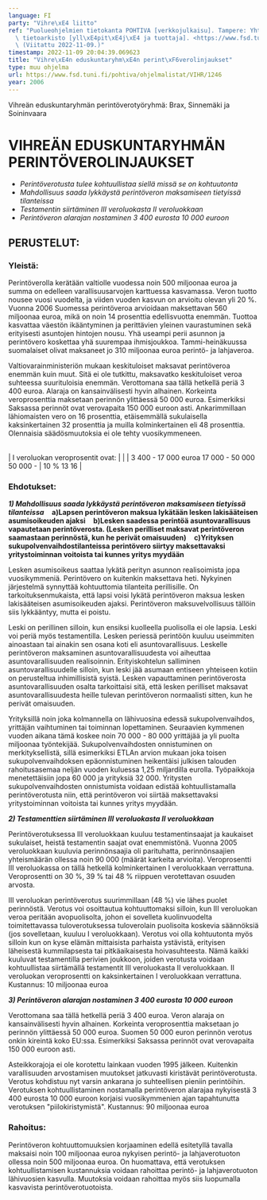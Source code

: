 ```yaml
---
language: FI
party: "Vihre\xE4 liitto"
ref: "Puolueohjelmien tietokanta POHTIVA [verkkojulkaisu]. Tampere: Yhteiskuntatieteellinen\
  \ tietoarkisto [yll\xE4pit\xE4j\xE4 ja tuottaja]. <https://www.fsd.tuni.fi/pohtiva>.\
  \ (Viitattu 2022-11-09.)"
timestamp: 2022-11-09 20:04:39.069623
title: "Vihre\xE4n eduskuntaryhm\xE4n perint\xF6verolinjaukset"
type: muu ohjelma
url: https://www.fsd.tuni.fi/pohtiva/ohjelmalistat/VIHR/1246
year: 2006
---
```



Vihreän eduskuntaryhmän perintöverotyöryhmä: Brax, Sinnemäki ja Soininvaara


# VIHREÄN EDUSKUNTARYHMÄN PERINTÖVEROLINJAUKSET


* *Perintöverotusta tulee kohtuullistaa siellä missä se on kohtuutonta*
* *Mahdollisuus saada lykkäystä perintöveron maksamiseen tietyissä tilanteissa*
* *Testamentin siirtäminen III veroluokasta II veroluokkaan*
* *Perintöveron alarajan nostaminen 3 400 eurosta 10 000 euroon*


## PERUSTELUT:


### Yleistä:


Perintöverolla kerätään valtiolle vuodessa noin 500 miljoonaa euroa ja summa on
edelleen varallisuusarvojen karttuessa kasvamassa. Veron tuotto nousee vuosi
vuodelta, ja viiden vuoden kasvun on arvioitu olevan yli 20 %. Vuonna 2006
Suomessa perintöveroa arvioidaan maksettavan 560 miljoonaa euroa, mikä on noin
14 prosenttia edellisvuotta enemmän. Tuottoa kasvattaa väestön ikääntyminen ja
perittävien yleinen vaurastuminen sekä erityisesti asuntojen hintojen nousu. Yhä
useampi perii asunnon ja perintövero koskettaa yhä suurempaa ihmisjoukkoa.
Tammi-heinäkuussa suomalaiset olivat maksaneet jo 310 miljoonaa euroa perintö-
ja lahjaveroa.


Valtiovarainministeriön mukaan keskituloiset maksavat perintöveroa enemmän kuin
muut. Sitä ei ole tutkittu, maksavatko keskituloiset veroa suhteessa
suurituloisia enemmän. Verottomana saa tällä hetkellä periä 3 400 euroa. Alaraja
on kansainvälisesti hyvin alhainen. Korkeinta veroprosenttia maksetaan perinnön
ylittäessä 50 000 euroa. Esimerkiksi Saksassa perinnöt ovat verovapaita 150 000
euroon asti. Ankarimmillaan lähiomaisten vero on 16 prosenttia, etäisemmällä
sukulaisella kaksinkertainen 32 prosenttia ja muilla kolminkertainen eli 48
prosenttia. Olennaisia säädösmuutoksia ei ole tehty vuosikymmeneen.




|  |  |
| --- | --- |
| 
 I veroluokan veroprosentit ovat: 
  |  |
| 
3 400 - 17 000 euroa 
17 000 - 50 000 
50 000 - 
  | 
 10 %
 13
 16
  |


### Ehdotukset:


***1) Mahdollisuus saada lykkäystä perintöveron maksamiseen tietyissä
tilanteissa***        **a)Lapsen perintöveron maksua lykätään lesken
lakisääteisen asumisoikeuden ajaksi**        **b)Lesken saadessa perintöä
asuntovarallisuus vapautetaan perintöverosta. (Lesken perilliset maksavat
perintöveron saamastaan perinnöstä, kun he perivät omaisuuden)**
   **c)Yrityksen sukupolvenvaihdostilanteissa perintövero siirtyy maksettavaksi
yritystoiminnan voitoista tai kunnes yritys myydään**


Lesken asumisoikeus saattaa lykätä perityn asunnon realisoimista jopa
vuosikymmeniä. Perintövero on kuitenkin maksettava heti. Nykyinen järjestelmä
synnyttää kohtuuttomia tilanteita perillisille. On tarkoituksenmukaista, että
lapsi voisi lykätä perintöveron maksua lesken lakisääteisen asumisoikeuden
ajaksi. Perintöveron maksuvelvollisuus tällöin siis lykkääntyy, mutta ei poistu.


Leski on perillinen silloin, kun ensiksi kuolleella puolisolla ei ole lapsia.
Leski voi periä myös testamentilla. Lesken periessä perintöön kuuluu useimmiten
ainoastaan tai ainakin sen osana koti eli asuntovarallisuus. Leskelle
perintöveron maksaminen asuntovarallisuudesta voi aiheuttaa asuntovarallisuuden
realisoinnin. Erityiskohtelun salliminen asuntovarallisuudelle silloin, kun
leski jää asumaan entiseen yhteiseen kotiin on perusteltua inhimillisistä
syistä. Lesken vapauttaminen perintöverosta asuntovarallisuuden osalta
tarkoittaisi sitä, että lesken perilliset maksavat asuntovarallisuudesta heille
tulevan perintöveron normaalisti sitten, kun he perivät omaisuuden.


Yrityksillä noin joka kolmannella on lähivuosina edessä sukupolvenvaihdos,
yrittäjän vaihtuminen tai toiminnan lopettaminen. Seuraavien kymmenen vuoden
aikana tämä koskee noin 70 000 - 80 000 yrittäjää ja yli puolta miljoonaa
työntekijää. Sukupolvenvaihdosten onnistuminen on merkityksellistä, sillä
esimerkiksi ETLAn arvion mukaan joka toisen sukupolvenvaihdoksen epäonnistuminen
heikentäisi julkisen talouden rahoitusasemaa neljän vuoden kuluessa 1,25
miljardilla eurolla. Työpaikkoja menetettäisiin jopa 60 000 ja yrityksiä 32 000.
Yritysten sukupolvenvaihdosten onnistumista voidaan edistää kohtuullistamalla
perintöverotusta niin, että perintöveron voi siirtää maksettavaksi
yritystoiminnan voitoista tai kunnes yritys myydään.


***2) Testamenttien siirtäminen III veroluokasta II veroluokkaan***


Perintöverotuksessa III veroluokkaan kuuluu testamentinsaajat ja kaukaiset
sukulaiset, heistä testamentin saajat ovat enemmistönä. Vuonna 2005 veroluokkaan
kuuluvia perinnönsaajia oli parituhatta, perinnönsaajien yhteismäärän ollessa
noin 90 000 (määrät karkeita arvioita). Veroprosentti III veroluokassa on tällä
hetkellä kolminkertainen I veroluokkaan verrattuna. Veroprosentti on 30 %, 39 %
tai 48 % riippuen verotettavan osuuden arvosta.


III veroluokan perintöverotus suurimmillaan (48 %) vie lähes puolet perinnöstä.
Verotus voi osoittautua kohtuuttomaksi silloin, kun III veroluokan veroa
peritään avopuolisolta, johon ei sovelleta kuolinvuodelta toimitettavassa
tuloverotuksessa tuloverolain puolisoita koskevia säännöksiä (jos sovelletaan,
kuuluu I veroluokkaan). Verotus voi olla kohtuutonta myös silloin kun on kyse
elämän mittaisista parhaista ystävistä, erityisen läheisestä kummilapsesta tai
pitkäaikaisesta hoivasuhteesta. Nämä kaikki kuuluvat testamentilla perivien
joukkoon, joiden verotusta voidaan kohtuullistaa siirtämällä testamentit III
veroluokasta II veroluokkaan. II veroluokan veroprosentti on kaksinkertainen I
veroluokkaan verrattuna.     Kustannus: 10 miljoonaa euroa


***3) Perintöveron alarajan nostaminen 3 400 eurosta 10 000 euroon***


Verottomana saa tällä hetkellä periä 3 400 euroa. Veron alaraja on
kansainvälisesti hyvin alhainen. Korkeinta veroprosenttia maksetaan jo perinnön
ylittäessä 50 000 euroa. Suomen 50 000 euron perinnön verotus onkin kireintä
koko EU:ssa. Esimerkiksi Saksassa perinnöt ovat verovapaita 150 000 euroon asti.


Asteikkorajoja ei ole korotettu lainkaan vuoden 1995 jälkeen. Kuitenkin
varallisuuden arvostamisen muutokset jatkuvasti kiristävät perintöverotusta.
Verotus kohdistuu nyt varsin ankarana jo suhteellisen pieniin perintöihin.
Verotuksen kohtuullistaminen nostamalla perintöveron alarajaa nykyisestä 3 400
eurosta 10 000 euroon korjaisi vuosikymmenien ajan tapahtunutta verotuksen
"piilokiristymistä".     Kustannus: 90 miljoonaa euroa


### Rahoitus:


Perintöveron kohtuuttomuuksien korjaaminen edellä esitetyllä tavalla maksaisi
noin 100 miljoonaa euroa nykyisen perintö- ja lahjaverotuoton ollessa noin 500
miljoonaa euroa. On huomattava, että verotuksen kohtuullistamisen kustannuksia
voidaan rahoittaa perintö- ja lahjaverotuoton lähivuosien kasvulla. Muutoksia
voidaan rahoittaa myös siis luopumalla kasvavista perintöverotuotoista.



